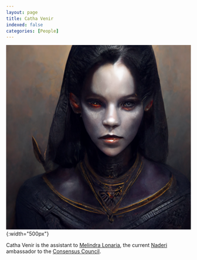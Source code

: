 ```yaml
---
layout: page
title: Catha Venir
indexed: false
categories: [People]
---
```



![Catha Venir](/persons/catha_venir.png){:width="500px"}

Catha Venir is the assistant to [Melindra Lonaria](/persons/melindra_lonaria), the current [Naderi](/nations/naderi_empire) ambassador to the [Consensus Council](/organizations/consensus_council).


